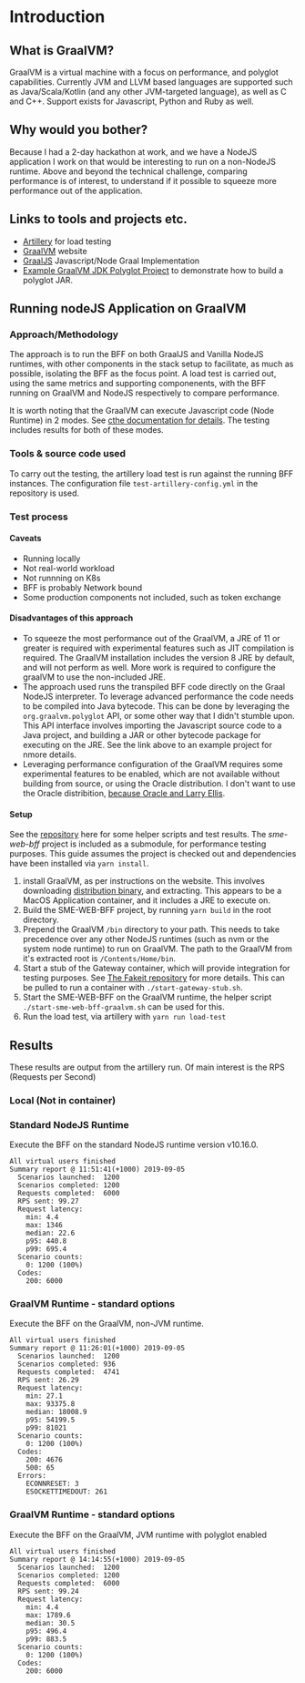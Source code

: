 # Introduction

## What is GraalVM?

GraalVM is a virtual machine with a focus on performance, and polyglot capabilities. Currently JVM and LLVM based languages are supported such as Java/Scala/Kotlin (and any other JVM-targeted language), as well as C and C++. Support exists for Javascript, Python and Ruby as well.

## Why would you bother?

Because I had a 2-day hackathon at work, and we have a NodeJS application I work on that would be interesting to run on a non-NodeJS runtime. Above and beyond the technical challenge, comparing performance is of interest, to understand if it possible to squeeze more performance out of the application.

## Links to tools and projects etc.

* [Artillery](https://artillery.io) for load testing
* [GraalVM](https://www.graalvm.org) website
* [GraalJS](https://github.com/graalvm/graaljs) Javascript/Node Graal Implementation
* [Example GraalVM JDK Polyglot Project](https://github.com/graalvm/graal-js-jdk11-maven-demo) to demonstrate how to build a polyglot JAR.

## Running nodeJS Application on GraalVM

### Approach/Methodology

The approach is to run the BFF on both GraalJS and Vanilla NodeJS runtimes, with other components in the stack setup to facilitate, as much as possible, isolating the BFF as the focus point. A load test is carried out, using the same metrics and supporting componenents, with the BFF running on GraalVM and NodeJS respectively to compare performance.

It is worth noting that the GraalVM can execute Javascript code (Node Runtime) in 2 modes. See [cthe documentation for details](https://github.com/graalvm/graaljs/blob/master/docs/user/JavaInterop.md). The testing includes results for both of these modes.

### Tools & source code used

To carry out the testing, the artillery load test is run against the running BFF instances. The configuration file `test-artillery-config.yml` in the repository is used.

### Test process

#### Caveats

* Running locally
* Not real-world workload
* Not runnning on K8s
* BFF is probably Network bound 
* Some production components not included, such as token exchange

#### Disadvantages of this approach

* To squeeze the most performance out of the GraalVM, a JRE of 11 or greater is required with experimental features such as JIT compilation is required. The GraalVM installation includes the version 8 JRE by default, and will not perform as well. More work is required to configure the graalVM to use the non-included JRE.
* The approach used runs the transpiled BFF code directly on the Graal NodeJS interpreter. To leverage advanced performance the code needs to be compiled into Java bytecode. This can be done by leveraging the `org.graalvm.polyglot` API, or some other way that I didn't stumble upon. This API interface involves importing the Javascript source code to a Java project, and building a JAR or other bytecode package for executing on the JRE. See the link above to an example project for nmore details.
* Leveraging performance configuration of the GraalVM requires some experimental features to be enabled, which are not available without building from source, or using the Oracle distribution. I don't want to use the Oracle distribition, [because Oracle and Larry Ellis](https://news.ycombinator.com/item?id=10040429).

#### Setup

See the [repository](https://github.com/Tim-roper/graalVM-node) here for some helper scripts and test results. The *sme-web-bff* project is included as a submodule, for performance testing purposes. This guide assumes the project is checked out and dependencies have been installed via `yarn install`.

1. install GraalVM, as per instructions on the website. This involves downloading [distribution binary](https://github.com/oracle/graal/releases), and extracting. This appears to be a MacOS Application container, and it includes a JRE to execute on.
2. Build the SME-WEB-BFF project, by running `yarn build` in the root directory.
3. Prepend the GraalVM `/bin` directory to your path. This needs to take precedence over any other NodeJS runtimes (such as nvm or the system node runtime) to run on GraalVM. The path to the GraalVM from it's extracted root is `/Contents/Home/bin`.
4. Start a stub of the Gateway container, which will provide integration for testing purposes. See [The Fakeit repository](https://github.com/JustinFeng/fakeit) for more details. This can be pulled to run a container with `./start-gateway-stub.sh`.
5. Start the SME-WEB-BFF on the GraalVM runtime, the helper script `./start-sme-web-bff-graalvm.sh` can be used for this.
6. Run the load test, via artillery with `yarn run load-test`

## Results

These results are output from the artillery run. Of main interest is the RPS (Requests per Second)

### Local (Not in container)

### Standard NodeJS Runtime

Execute the BFF on the standard NodeJS runtime version v10.16.0.

```
All virtual users finished
Summary report @ 11:51:41(+1000) 2019-09-05
  Scenarios launched:  1200
  Scenarios completed: 1200
  Requests completed:  6000
  RPS sent: 99.27
  Request latency:
    min: 4.4
    max: 1346
    median: 22.6
    p95: 440.8
    p99: 695.4
  Scenario counts:
    0: 1200 (100%)
  Codes:
    200: 6000
```
### GraalVM Runtime - standard options

Execute the BFF on the GraalVM, non-JVM runtime.

```
All virtual users finished
Summary report @ 11:26:01(+1000) 2019-09-05
  Scenarios launched:  1200
  Scenarios completed: 936
  Requests completed:  4741
  RPS sent: 26.29
  Request latency:
    min: 27.1
    max: 93375.8
    median: 18008.9
    p95: 54199.5
    p99: 81021
  Scenario counts:
    0: 1200 (100%)
  Codes:
    200: 4676
    500: 65
  Errors:
    ECONNRESET: 3
    ESOCKETTIMEDOUT: 261
```
### GraalVM Runtime - standard options

Execute the BFF on the GraalVM, JVM runtime with polyglot enabled

```
All virtual users finished
Summary report @ 14:14:55(+1000) 2019-09-05
  Scenarios launched:  1200
  Scenarios completed: 1200
  Requests completed:  6000
  RPS sent: 99.24
  Request latency:
    min: 4.4
    max: 1789.6
    median: 30.5
    p95: 496.4
    p99: 883.5
  Scenario counts:
    0: 1200 (100%)
  Codes:
    200: 6000
```


